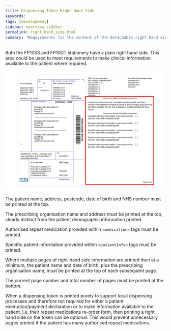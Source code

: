 ```yaml
---
title: Dispensing Token Right Hand Side
keywords:
tags: [development]
sidebar: overview_sidebar
permalink: right_hand_side.html
summary: "Requirements for the content of the detachable right hand side of the dispensing token"
---
```

Both the FP10SS and FP10DT stationery have a plain right hand side. This area could be used to meet requirements to make clinical information available to the patient where required.

![Token Right Hand Side](images/token_rhs.png)

The patient name, address, postcode, date of birth and NHS number must be printed at the top.

The prescribing organisation name and address must be printed at the top, clearly distinct from the patient demographic information printed.

Authorised repeat medication provided within `<medication>` tags must be printed.

Specific patient information provided within `<patientInfo>` tags must be printed.

Where multiple pages of right-hand side information are printed then at a minimum, the patient name and date of birth, plus the prescribing organisation name, must be printed at the top of each subsequent page.

The current page number and total number of pages must be printed at the bottom.

When a dispensing token is printed purely to support local dispensing processes and therefore not required for either a patient exemption/payment declaration or to make information available to the patient, i.e. their repeat medications re-order form, then printing a right hand side on the token can be optional. This would prevent unnecessary pages printed if the patient has many authorised repeat medications.
